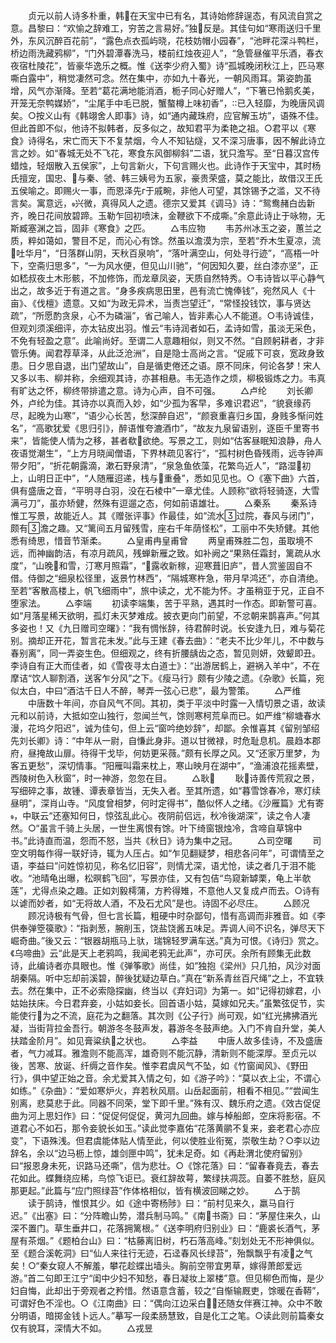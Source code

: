 <!-- { "loadSidebar": true } -->
　　贞元以前人诗多朴重，韩在天宝中已有名，其诗始修辞逞态，有风流自赏之意。昌黎曰：“欢愉之辞难工，穷苦之言易好。”独反是。其佳句如“寒雨送归千里外，东风沉醉百花前”，“露色点衣孤屿晓，花枝妨帽小园春”，“池畔花深斗鸭栏，桥边雨洗藏鸦柳”，“门外碧潭春洗马，楼前红烛夜迎人”，“急管昼催平乐酒，春衣夜宿杜陵花”，皆豪华逸乐之概。惟《送李少府入蜀》诗“孤城晚闭秋江上，匹马寒嘶白露中”，稍觉凄然可念。然在集中，亦如九十春光，一朝风雨耳。第姿韵虽增，风气亦渐降。至若“葛花满地能消酒，栀子同心好赠人”，“下箸已怜鹅炙美，开笼无奈鸭媒娇”，“尘尾手中毛已脱，蟹螯樽上味初香”，已入轻靡，为晚唐风调矣。○按义山有《韩翊舍人即事》诗，如“通内藏珠府，应官解玉坊”，语殊不佳。但此首即不似，他诗不拟韩者，反多似之，故知君平为柔艳之祖。○君平以《寒食》诗得名，宋亡而天下不复禁烟，今人不知钻燧，又不深习唐事，因不解此诗立言之妙。如“春城无处不飞花，寒食东风御柳斜”二语，犹只澹写。至“日暮汉宫传蜡烛，轻烟散入五侯家”，上句言新火，下句言赐火也。此诗作于天宝中，其时杨氏擅宠，国忠、与秦、虢、韩三姨号为五家，豪贵荣盛，莫之能比，故借汉王氏五侯喻之。即赐火一事，而恩泽先г于戚畹，非他人可望，其馀锡予之滥，又不待言矣。寓意远，兴微，真得风人之遗。德宗又爱其《调马》诗：“鸳鸯赭白齿新齐，晚日花间放碧蹄。玉勒乍回初喷沫，金鞭欲下不成嘶。”余意此诗止于咏物，无斯臧塞渊之旨，固非《寒食》之匹。
　　△韦应物
　　韦苏州冰玉之姿，蕙兰之质，粹如蔼如，警目不足，而沁心有馀。然虽以澹漠为宗，至若“乔木生夏凉，流吐华月”，“日落群山阴，天秋百泉响”，“落叶满空山，何处寻行迹”，“高梧一叶下，空斋归思多”，“一为风水便，但见山川驰”，“何因知久要，丝白漆亦坚”，正如嵇叔夜土木形骸，不加修饰，而龙章凤姿，天质自然特秀。○韦诗皆以平心静气出之，故多近于有道之言。“身多疾病思田里，邑有流亡愧俸钱”，宛然风人《十亩》、《伐檀》遗意。又如“为政无异术，当责岂望迁”，“常怪投钱饮，事与贤达疏”，“所愿酌贪泉，心不为磷淄”，省己喻人，皆非素心人不能道。○韦诗诚佳，但观刘须溪细评，亦太钻皮出羽。惟云“韦诗润者如石，孟诗如雪，虽淡无采色，不免有轻盈之意”。此喻尚好。至谓二人意趣相似，则又不然。“自顾躬耕者，才非管乐俦。闻君荐草泽，从此泛沧洲”，自是隐士高尚之言。“促戚下可哀，宽政身致患。日夕思自退，出门望故山”，自是循吏倦还之语。原不同床，何论各梦！宋人又多以韦、柳并称，余细观其诗，亦甚相悬。韦无造作之烦，柳极锻炼之力。韦真有旷达之怀，柳终带排遣之意。诗为心声，自不可强。
　　△卢纶
　　刘长卿外，卢纶为佳。其诗亦以真而入妙，如“少孤为客早，多难识君迟”，“貌衰缘药尽，起晚为山寒”，“语少心长苦，愁深醉自迟”，“颜衰重喜归乡国，身贱多惭问姓名”，“高歌犹爱《思归引》，醉语惟夸漉酒巾”，“故友九泉留语别，逐臣千里寄书来”，皆能使人情为之移，甚者欷欲绝。写景之工，则如“估客昼眠知浪静，舟人夜语觉潮生”，“上方月晓闻僧语，下界林疏见客行”，“孤村树色昏残雨，远寺钟声带夕阳”，“折花朝露滴，漱石野泉清”，“泉急鱼依藻，花繁鸟近人”，“路湿初上，山明日正中”，“人随雁迢递，栈与重叠”，悉如见见也。○《塞下曲》六首，俱有盛唐之音，“平明寻白羽，没在石棱中”一章尤佳。人顾称“欲将轻骑逐，大雪满弓刀”，虽亦矫健，然殊有逗遛之态，何如前语雄壮。
　　△秦系
　　秦系诗惟工写景，故能近人。其《赠张评事》作最佳，如“流水过院，春风与闭门”，颇有澹之趣。又“篱间五月留残雪，座右千年荫怪松”，工丽中不失矫健。其他悉有绮思，惜音节渐柔。
　　△皇甫冉皇甫曾
　　两皇甫殊胜二包，虽取境不远，而神幽韵洁，有凉月疏风，残蝉新雁之致。如补阙之“果熟任霜封，篱疏从水度”，“山晚和雪，汀寒月照霜”，“露收新稼，迎寒葺旧庐”，昔人赏鉴固自不借。侍御之“细泉松径里，返景竹林西”，“隔城寒杵急，带月早鸿还”，亦自清绝。至若“客散高楼上，帆飞细雨中”，旅中读之，尤不能为怀。才虽稍亚于兄，正自不堕家法。
　　△李端
　　初读李端集，苦于平熟，遇其时一作态。即新警可喜。如“月落星稀天欲明，孤灯未灭梦难成。披衣更向门前望，不忿朝来鹊喜声。”何其多姿也！又《九日赠司空曙》：“我有惆怅辞，待君醉时说。长安逢九日，难与菊花别。摘却正开花，暂言花未发。”此与王建《春去曲》：“老夫不比少年儿，不中数与春别离”，同一弄姿生色。但细观之，终有折腰龋齿之态，暂见则妍，效颦即丑。李诗自有正大而佳者，如《雪夜寻太白道士》：“出游居鹤上，避祸入羊中”，不在摩诘“饮人聊割酒，送客乍分风”之下。《瘦马行》颇有少陵之遗。《杂歌》长篇，宛似太白，中曰“酒沽千日人不醉，琴弄一弦心已悲”，最为警策。
　　△严维
　　中唐数十年间，亦自风气不同。其初，类于平淡中时露一入情切景之语，故读元和以前诗，大抵如空山独行，忽闻兰气，馀则寒柯荒阜而已。如严维“柳塘春水漫，花坞夕阳迟”，诚为佳句，但上云“窗吟绝妙辞”，却鄙。余惟喜其《留别邹绍先刘长卿》诗：“中年从一尉，自慊此身非。道以甘微禄，时危耻息机。晨趋本郡府，昼掩故山扉。待得干戈毕，何妨更采薇。”颇有长厚之风。又“还家万里梦，为客五更愁”，深切情事。“阳雁叫霜来枕上，寒山映月在湖中”，“渔浦浪花摇素壁，西陵树色入秋窗”，时一神游，忽忽在目。
　　△耿
　　耿诗善传荒寂之景，写细碎之事，故锺、谭表章皆当，无失入者。至其所遗，如“暮雪馀春冷，寒灯续昼明”，深肖山寺。“风度曾相梦，何时定得书”，酷似怀人之绪。《沙雁篇》尤有寄，中联云“还塞知何日，惊弦乱此心。夜阴前侣远，秋冷後湖深”，读之令人凄然。○“虽言千骑上头居，一世生离恨有馀。叶下绮窗银烛冷，含啼自草锦中书。”此诗直而温，怨而不怒，当共《秋日》诗为集中之冠。
　　△司空曙
　　司空文明每作得一联好诗，辄为人压占。如“乍见翻疑梦，相悲各问年”，可谓情至之语，李益曰“问姓惊初见，称名忆旧容”，则情尤深，语尤怆，读之者几于泪不能收。“池晴龟出曝，松暝鹤飞回”，写景亦佳，又有包佶“鸟窥新罅栗，龟上半欹莲”，尤得点染之趣。正如刘毅樗蒲，方矜得雉，不意他人又复成卢而去。○诗有以谑而妙者，如“无将故人酒，不及石尤风”是也。诗固不必尽庄。
　　△顾况
　　顾况诗极有气骨，但七言长篇，粗硬中时杂鄙句，惜有高调而非雅音。如《李供奉弹箜篌歌》：“指剥葱，腕削玉，饶盐饶酱五味足。弄调人间不识名，弹尽天下崛奇曲。”後又云：“银器胡瓶马上驮，瑞锦轻罗满车送。”真为可恨。《诗归》赏之。《乌啼曲》云“此是天上老鸦鸣，我闻老鸦无此声”，亦可厌。余所有顾集无此数诗，此编诗者亦具眼也。惟《弹筝歌》尚佳，如“独抱《梁州》只几拍，风沙对面胡秦隔。听中忘却前溪碧，醉後犹疑边草白。”真在“新系青丝百尺绳”之上，不宜轶去。然在集中，正不必索隐探幽，终当以《弃妇词》为第一。如“记得初嫁君，小姑始扶床。今日君弃妾，小姑如妾长。回首语小姑，莫嫁如兄夫。”虽繁弦促节，实能使行为之不流，庭花为之翻落。其次则《公子行》尚可观，如“红光拂拂酒光凝，当街背拉金吾行。朝游冬冬鼓声发，暮游冬冬鼓声绝。入门不肯自升堂，美人扶踏金阶月”。如见膏粱纨之状也。
　　△李益
　　中唐人故多佳诗，不及盛唐者，气力减耳。雅澹则不能高浑，雄奇则不能沉静，清新则不能深厚。至贞元以後，苦寒、放诞、纤缛之音作矣。惟李君虞风气不坠，如《竹窗闻风》、《野田行》，俱中望正始之音。余尤爱其入情之句，如《游子吟》：“莫以衣上尘，不谓心如练。”《杂曲》：“爱如寒炉火，弃若秋风扇。山岳起面前，相看不相见。”“尝闻生别离，悲莫悲于此。同器不同荣，堂下即千里。”殊有汉、魏乐府之遗。《效古促促曲为河上思妇作》曰：“促促何促促，黄河九回曲。嫁与棹船郎，空床将影宿。不道君心不如石，那令妾貌长如玉。”读此觉李嘉佑“花落黄鹂不复来，妾老君心亦应变”，下语殊浅。但君虞能体贴人情至此，何以使胜业衔冤，崇敬生劫？○李以边辞名，余以“边马枥上惊，雄剑匣中鸣”，犹未足奇。如《再赴渭北使府留别》曰“报恩身未死，识路马还嘶”，信为悲壮。○《馀花落》曰：“留春春竟去，春去花如此。蝶舞绕应稀，鸟惊飞讵已。衰红辞故萼，繁绿扶凋蕊。自萎不胜愁，庭风那更起。”此篇与“应门照绿苔”作体格相似，皆有横波回睇之妙。
　　△于鹄
　　读于鹄诗，惟恨其少。如《途中寄杨陟》曰：“前村见来久，羸马自行迟。”《出塞》曰：“分阵瞻山势，潜兵制马鸣。”《南书斋》曰：“茅屋住来久，山深不置门。草生垂井口，花落拥篱根。”《送李明府归别业》曰：“鹿裘长酒气，茅屋有茶烟。”《题柏台山》曰：“枯藤离旧树，朽石落高峰。”刻划处无不形神俱似。至《题合溪乾洞》曰“仙人来往行无迹，石迳春风长绿苔”，殆飘飘乎有凌之气矣！○“秦女窥人不解羞，攀花趁蝶出墙头。胸前空带宜男草，嫁得萧郎爱远游。”首二句即王江宁“闺中少妇不知愁，春日凝妆上翠楼”意。但见柳色而悔，是少妇自悔，此却出于旁观者之矜惜。然语意含蓄，较之“自惭输厩吏，馀暖在香鞯”，可谓好色不淫也。○《江南曲》曰：“偶向江边采白，还随女伴赛江神。众中不敢分明语，暗掷金钱卜远人。”摹写一段柔肠慧致，自是化工之笔。○读此则前篇秦女仅有貌耳，深情大不如。
　　△戎昱
